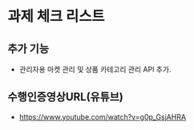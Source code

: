 # 과제 체크 리스트

## 추가 기능

- 관리자용 마켓 관리 및 상품 카테고리 관리 API 추가.

## 수행인증영상URL(유튜브)

- https://www.youtube.com/watch?v=g0p_GsjAHRA
